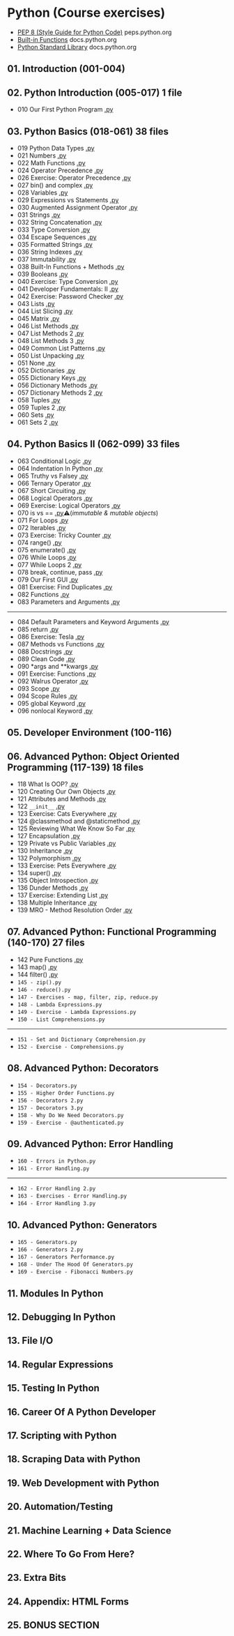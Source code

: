 # Python (Course exercises)

- [PEP 8 (Style Guide for Python Code)](https://peps.python.org/pep-0008/) peps.python.org
- [Built-in Functions](https://docs.python.org/3/library/functions.html) docs.python.org
- [Python Standard Library](https://docs.python.org/3/library/index.html) docs.python.org

## 01. Introduction (001-004)

## 02. Python Introduction (005-017) 1 file
- 010 Our First Python Program [.py](02-introduction/010-Our-First-Python-Program.py)

## 03. Python Basics (018-061) 38 files
- 019 Python Data Types [.py](03-basics-1/019-Python-Data-Types.py)
- 021 Numbers [.py](03-basics-1/021-Numbers.py)
- 022 Math Functions [.py](03-basics-1/022-Math-Functions.py)
- 024 Operator Precedence [.py](03-basics-1/024-Operator-Precedence.py)
- 026 Exercise: Operator Precedence [.py](03-basics-1/026-Exercise-Operator-Precedence.py)
- 027 bin() and complex [.py](03-basics-1/027-bin()-and-complex.py)
- 028 Variables [.py](03-basics-1/028-Variables.py)
- 029 Expressions vs Statements [.py](03-basics-1/029-Expressions-vs-Statements.py)
- 030 Augmented Assignment Operator [.py](03-basics-1/030-Augmented-Assignment-Operator.py)
- 031 Strings [.py](03-basics-1/031-Strings.py)
- 032 String Concatenation [.py](03-basics-1/032-String-Concatenation.py)
- 033 Type Conversion [.py](03-basics-1/033-Type-Conversion.py)
- 034 Escape Sequences [.py](03-basics-1/034-Escape-Sequences.py)
- 035 Formatted Strings [.py](03-basics-1/035-Formatted-Strings.py)
- 036 String Indexes [.py](03-basics-1/036-String-Indexes.py)
- 037 Immutability [.py](03-basics-1/037-Immutability.py)
- 038 Built-In Functions + Methods [.py](03-basics-1/038-Built-In-Functions-Methods.py)
- 039 Booleans [.py](03-basics-1/039-Booleans.py)
- 040 Exercise: Type Conversion [.py](03-basics-1/040-Exercise-Type-Conversion.py)
- 041 Developer Fundamentals: II [.py](03-basics-1/041-Developer-Fundamentals-II.py)
- 042 Exercise: Password Checker [.py](03-basics-1/042-Exercise-Password-Checker.py)
- 043 Lists [.py](03-basics-1/043-Lists.py)
- 044 List Slicing [.py](03-basics-1/044-List-Slicing.py)
- 045 Matrix [.py](03-basics-1/045-Matrix.py)
- 046 List Methods [.py](03-basics-1/046-List-Methods.py)
- 047 List Methods 2 [.py](03-basics-1/047-List-Methods-2.py)
- 048 List Methods 3 [.py](03-basics-1/048-List-Methods-3.py)
- 049 Common List Patterns [.py](03-basics-1/049-Common-List-Patterns.py)
- 050 List Unpacking [.py](03-basics-1/050-List-Unpacking.py)
- 051 None [.py](03-basics-1/051-None.py)
- 052 Dictionaries [.py](03-basics-1/052-Dictionaries.py)
- 055 Dictionary Keys [.py](03-basics-1/055-Dictionary-Keys.py)
- 056 Dictionary Methods [.py](03-basics-1/056-Dictionary-Methods.py)
- 057 Dictionary Methods 2 [.py](03-basics-1/057-Dictionary-Methods-2.py)
- 058 Tuples [.py](03-basics-1/058-Tuples.py)
- 059 Tuples 2 [.py](03-basics-1/059-Tuples-2.py)
- 060 Sets [.py](03-basics-1/060-Sets.py)
- 061 Sets 2 [.py](03-basics-1/061-Sets-2.py)

## 04. Python Basics II (062-099) 33 files
- 063 Conditional Logic [.py](04-basics-2/063-Conditional-Logic.py)
- 064 Indentation In Python [.py](04-basics-2/064-Indentation-In-Python.py)
- 065 Truthy vs Falsey [.py](04-basics-2/065-Truthy-vs-Falsy.py)
- 066 Ternary Operator [.py](04-basics-2/066-Ternary-Operator.py)
- 067 Short Circuiting [.py](04-basics-2/067-Short-Circuiting.py)
- 068 Logical Operators [.py](04-basics-2/068-Logical-Operators.py)
- 069 Exercise: Logical Operators [.py](04-basics-2/069-Exercise-Logical-Operators.py)
- 070 is vs == [.py](04-basics-2/070-is-vs-==.py)⚠️(*immutable & mutable objects*)
- 071 For Loops [.py](04-basics-2/071-For-Loops.py)
- 072 Iterables [.py](04-basics-2/072-Iterables.py)
- 073 Exercise: Tricky Counter [.py](04-basics-2/073-Exercise-Tricky-Counter.py)
- 074 range() [.py](04-basics-2/074-range().py)
- 075 enumerate() [.py](04-basics-2/075-enumerate().py)
- 076 While Loops [.py](04-basics-2/076-While-Loops.py)
- 077 While Loops 2 [.py](04-basics-2/077-While-Loops-2.py)
- 078 break, continue, pass [.py](04-basics-2/078-break-continue-pass.py)
- 079 Our First GUI [.py](04-basics-2/079-Our-First-GUI.py)
- 081 Exercise: Find Duplicates [.py](04-basics-2/081-Exercise-Find-Duplicates.py)
- 082 Functions [.py](04-basics-2/082-Functions.py)
- 083 Parameters and Arguments [.py](04-basics-2/083-Parameters-and-Arguments.py)
---
- 084 Default Parameters and Keyword Arguments [.py](04-basics-2/084-Default-Parameters-and-Keyword-Arguments.py)
- 085 return [.py](04-basics-2/085-return.py)
- 086 Exercise: Tesla [.py](04-basics-2/086-Exercise-Tesla.py)
- 087 Methods vs Functions [.py](04-basics-2/087-Methods-vs-Functions.py)
- 088 Docstrings [.py](04-basics-2/088-Docstrings.py)
- 089 Clean Code [.py](04-basics-2/089-Clean-Code.py)
- 090 *args and **kwargs [.py](04-basics-2/090-args-and-kwargs.py)
- 091 Exercise: Functions [.py](04-basics-2/091-Exercise-Functions.py)
- 092 Walrus Operator [.py](04-basics-2/092-Walrus-Operator.py)
- 093 Scope [.py](04-basics-2/093-Scope.py)
- 094 Scope Rules [.py](04-basics-2/094-Scope-Rules.py)
- 095 global Keyword [.py](04-basics-2/095-global-Keyword.py)
- 096 nonlocal Keyword [.py](04-basics-2/096-nonlocal-Keyword.py)

## 05. Developer Environment (100-116)

## 06. Advanced Python: Object Oriented Programming (117-139) 18 files
- 118 What Is OOP? [.py](06-adv-oop/118-What-Is-OOP.py)
- 120 Creating Our Own Objects [.py](06-adv-oop/120-Creating-Our-Own-Objects.py)
- 121 Attributes and Methods [.py](06-adv-oop/121-Attributes-and-Methods.py)
- 122 `__init__` [.py](06-adv-oop/122-__init__.py)
- 123 Exercise: Cats Everywhere [.py](06-adv-oop/123-Exercise-Cats-Everywhere.py)
- 124 @classmethod and @staticmethod [.py](06-adv-oop/124-@classmethod-and-@staticmethod.py)
- 125 Reviewing What We Know So Far [.py](06-adv-oop/125-Reviewing-What-We-Know-So-Far.py)
- 127 Encapsulation [.py](06-adv-oop/127-Encapsulation.py)
- 129 Private vs Public Variables [.py](06-adv-oop/129-Private-vs-Public-Variables.py)
- 130 Inheritance [.py](06-adv-oop/130-Inheritance.py)
- 132 Polymorphism [.py](06-adv-oop/132-Polymorphism.py)
- 133 Exercise: Pets Everywhere [.py](06-adv-oop/133-Exercise-Pets-Everywhere.py)
- 134 super() [.py](06-adv-oop/134-super().py)
- 135 Object Introspection [.py](06-adv-oop/135-Object-Introspection.py)
- 136 Dunder Methods [.py](06-adv-oop/136-Dunder-Methods.py)
- 137 Exercise: Extending List [.py](06-adv-oop/137-Exercise-Extending-List.py)
- 138 Multiple Inheritance [.py](06-adv-oop/138-Multiple-Inheritance.py)
- 139 MRO - Method Resolution Order [.py](06-adv-oop/139-MRO-Method-Resolution-Order.py)

## 07. Advanced Python: Functional Programming (140-170) 27 files
- 142 Pure Functions [.py](07-adv-func-prog/142-Pure-Functions.py)
- 143 map() [.py](07-adv-func-prog/143-map().py)
- 144 filter() [.py](07-adv-func-prog/144-filter().py)
- `145 - zip().py`
- `146 - reduce().py`
- `147 - Exercises - map, filter, zip, reduce.py`
- `148 - Lambda Expressions.py`
- `149 - Exercise - Lambda Expressions.py`
- `150 - List Comprehensions.py`
---
- `151 - Set and Dictionary Comprehension.py`
- `152 - Exercise - Comprehensions.py`

## 08. Advanced Python: Decorators
- `154 - Decorators.py`
- `155 - Higher Order Functions.py`
- `156 - Decorators 2.py`
- `157 - Decorators 3.py`
- `158 - Why Do We Need Decorators.py`
- `159 - Exercise - @authenticated.py`

## 09. Advanced Python: Error Handling
- `160 - Errors in Python.py`
- `161 - Error Handling.py`
---
- `162 - Error Handling 2.py`
- `163 - Exercises - Error Handling.py`
- `164 - Error Handling 3.py`

## 10. Advanced Python: Generators
- `165 - Generators.py`
- `166 - Generators 2.py`
- `167 - Generators Performance.py`
- `168 - Under The Hood Of Generators.py`
- `169 - Exercise - Fibonacci Numbers.py`

## 11. Modules In Python
## 12. Debugging In Python
## 13. File I/O
## 14. Regular Expressions
## 15. Testing In Python
## 16. Career Of A Python Developer
## 17. Scripting with Python
## 18. Scraping Data with Python
## 19. Web Development with Python
## 20. Automation/Testing
## 21. Machine Learning + Data Science
## 22. Where To Go From Here?
## 23. Extra Bits
## 24. Appendix: HTML Forms
## 25. BONUS SECTION
